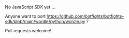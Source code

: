 No JavaScript SDK yet ...

Anyone want to port https://github.com/botfights/botfights-sdk/blob/main/wordle/python/wordle.py ?

Pull requests welcome!
